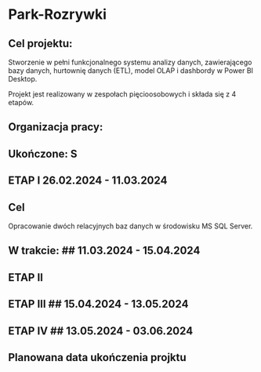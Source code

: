 # Park-Rozrywki

## Cel projektu:
Stworzenie w pełni funkcjonalnego systemu analizy danych, zawierającego bazy danych, hurtownię danych (ETL), model OLAP i dashbordy w Power BI Desktop.

Projekt jest realizowany w zespołach pięcioosobowych i składa się z 4 etapów.

## Organizacja pracy: ##

## Ukończone: S
## ETAP I 26.02.2024 - 11.03.2024
## Cel ##
Opracowanie dwóch relacyjnych baz danych w środowisku MS SQL Server.


## W trakcie: ## 11.03.2024 - 15.04.2024
## ETAP II ##


## ETAP III ## 15.04.2024 - 13.05.2024

## ETAP IV ## 13.05.2024 - 03.06.2024


## Planowana data ukończenia projktu ##
